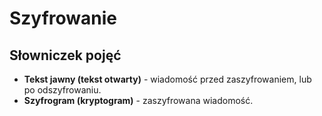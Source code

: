 # Szyfrowanie

## Słowniczek pojęć

- **Tekst jawny (tekst otwarty)** - wiadomość przed zaszyfrowaniem, lub po odszyfrowaniu.
- **Szyfrogram (kryptogram)** - zaszyfrowana wiadomość.
